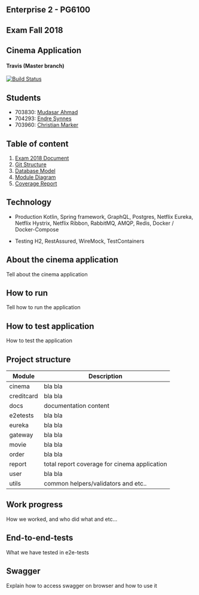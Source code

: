 ## Enterprise 2 - PG6100    

## Exam Fall 2018    

## Cinema Application    

#### Travis  (Master branch)  
[![Build Status](https://travis-ci.com/mudasar187/Enterprise_Exam2018.svg?token=v251k9AGWGPGijfDozX8&branch=master)](https://travis-ci.com/mudasar187/Enterprise_Exam2018)    
    
## Students 
- 703830: [Mudasar Ahmad](https://github.com/mudasar187)
- 704293: [Endre Synnes](https://github.com/synend16)
- 703960: [Christian Marker](https://github.com/MiniMarker)
   
    
## Table of content 
1. [Exam 2018 Document](docs/PG6100Exam.pdf)    
2. [Git Structure](docs/git.md)    
3. [Database Model](docs/databasemodel.md)    
4. [Module Diagram](docs/modulediagram.md)  
5. [Coverage Report](docs/coveragereport.md)  
  
## Technology
- Production
Kotlin, Spring framework, GraphQL, Postgres, Netflix Eureka, Netflix Hystrix, Netflix Ribbon, RabbitMQ, AMQP, Redis, Docker / Docker-Compose

- Testing
H2, RestAssured, WireMock, TestContainers

  
## About the cinema application  
  
Tell about the cinema application  
  
## How to run  
  
Tell how to run the application  
  
## How to test application  
  
How to test the application  

## Project structure

| Module | Description |
|--|--|
| cinema  | bla bla |
| creditcard | bla bla |
| docs | documentation content
| e2etests | bla bla |
| eureka | bla bla |
| gateway | bla bla |
| movie | bla bla |
| order | bla bla |
| report | total report coverage for cinema application |
| user | bla bla |
| utils | common helpers/validators and etc.. |
  
  
## Work progress  

How we worked, and who did what and etc...  


## End-to-end-tests

What we have tested in e2e-tests

## Swagger

Explain how to access swagger on browser and how to use it